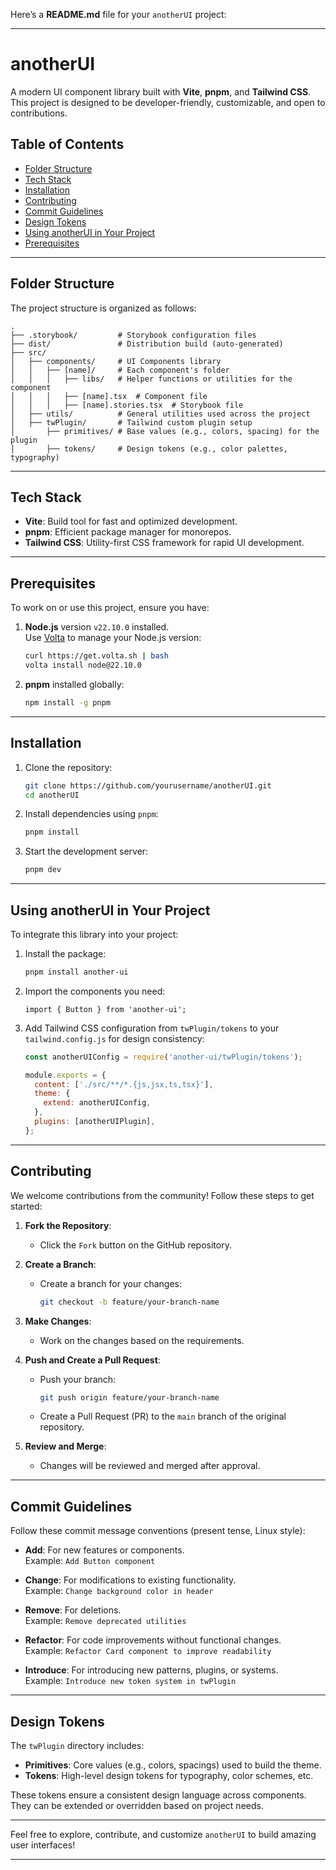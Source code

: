 Here’s a **README.md** file for your `anotherUI` project:

---

# anotherUI

A modern UI component library built with **Vite**, **pnpm**, and **Tailwind CSS**. This project is designed to be developer-friendly, customizable, and open to contributions.

## Table of Contents

- [Folder Structure](#folder-structure)
- [Tech Stack](#tech-stack)
- [Installation](#installation)
- [Contributing](#contributing)
- [Commit Guidelines](#commit-guidelines)
- [Design Tokens](#design-tokens)
- [Using anotherUI in Your Project](#using-anotherui-in-your-project)
- [Prerequisites](#prerequisites)

---

## Folder Structure

The project structure is organized as follows:

```
.
├── .storybook/         # Storybook configuration files
├── dist/               # Distribution build (auto-generated)
├── src/
│   ├── components/     # UI Components library
│   │   ├── [name]/     # Each component's folder
│   │   │   ├── libs/   # Helper functions or utilities for the component
│   │   │   ├── [name].tsx  # Component file
│   │   │   ├── [name].stories.tsx  # Storybook file
│   ├── utils/          # General utilities used across the project
│   ├── twPlugin/       # Tailwind custom plugin setup
│       ├── primitives/ # Base values (e.g., colors, spacing) for the plugin
│       ├── tokens/     # Design tokens (e.g., color palettes, typography)
```

---

## Tech Stack

- **Vite**: Build tool for fast and optimized development.
- **pnpm**: Efficient package manager for monorepos.
- **Tailwind CSS**: Utility-first CSS framework for rapid UI development.

---

## Prerequisites

To work on or use this project, ensure you have:

1. **Node.js** version `v22.10.0` installed.  
   Use [Volta](https://volta.sh/) to manage your Node.js version:
   ```bash
   curl https://get.volta.sh | bash
   volta install node@22.10.0
   ```
2. **pnpm** installed globally:
   ```bash
   npm install -g pnpm
   ```

---

## Installation

1. Clone the repository:

   ```bash
   git clone https://github.com/yourusername/anotherUI.git
   cd anotherUI
   ```

2. Install dependencies using `pnpm`:

   ```bash
   pnpm install
   ```

3. Start the development server:
   ```bash
   pnpm dev
   ```

---

## Using anotherUI in Your Project

To integrate this library into your project:

1. Install the package:

   ```bash
   pnpm install another-ui
   ```

2. Import the components you need:

   ```tsx
   import { Button } from 'another-ui';
   ```

3. Add Tailwind CSS configuration from `twPlugin/tokens` to your `tailwind.config.js` for design consistency:

   ```js
   const anotherUIConfig = require('another-ui/twPlugin/tokens');

   module.exports = {
     content: ['./src/**/*.{js,jsx,ts,tsx}'],
     theme: {
       extend: anotherUIConfig,
     },
     plugins: [anotherUIPlugin],
   };
   ```

---

## Contributing

We welcome contributions from the community! Follow these steps to get started:

1. **Fork the Repository**:

   - Click the `Fork` button on the GitHub repository.

2. **Create a Branch**:

   - Create a branch for your changes:
     ```bash
     git checkout -b feature/your-branch-name
     ```

3. **Make Changes**:

   - Work on the changes based on the requirements.

4. **Push and Create a Pull Request**:

   - Push your branch:
     ```bash
     git push origin feature/your-branch-name
     ```
   - Create a Pull Request (PR) to the `main` branch of the original repository.

5. **Review and Merge**:
   - Changes will be reviewed and merged after approval.

---

## Commit Guidelines

Follow these commit message conventions (present tense, Linux style):

- **Add**: For new features or components.  
  Example: `Add Button component`

- **Change**: For modifications to existing functionality.  
  Example: `Change background color in header`

- **Remove**: For deletions.  
  Example: `Remove deprecated utilities`

- **Refactor**: For code improvements without functional changes.  
  Example: `Refactor Card component to improve readability`

- **Introduce**: For introducing new patterns, plugins, or systems.  
  Example: `Introduce new token system in twPlugin`

---

## Design Tokens

The `twPlugin` directory includes:

- **Primitives**: Core values (e.g., colors, spacings) used to build the theme.
- **Tokens**: High-level design tokens for typography, color schemes, etc.

These tokens ensure a consistent design language across components. They can be extended or overridden based on project needs.

---

Feel free to explore, contribute, and customize `anotherUI` to build amazing user interfaces!

---
